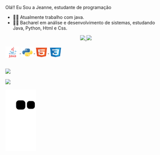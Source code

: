 Olá!! Eu Sou a Jeanne, estudante de programação



- 👩‍💻 Atualmente trabalho com java.
- 👩‍🎓 Bacharel em análise e desenvolvimento de sistemas, estudando Java, Python, Html e Css.


<div align="center">
  <a href="https://github.com/JeLudovico">
  <img height="180em" src="https://github-readme-stats.vercel.app/api?username=JeLudovico&show_icons=true&theme=omni&include_all_commits=true&count_private=true"/>
  <img height="180em" src="https://github-readme-stats.vercel.app/api/top-langs/?username=JeLudovico&layout=compact&langs_count=7&theme=omni"/>
</div>
  
  
<div style="display: inline_block"><br>
<img align="center" alt="Je-Java" height="35" width="45" src="https://github.com/devicons/devicon/blob/master/icons/java/java-original-wordmark.svg">
<img align="center" alt="Je-Python" height="30" width="40" src="https://raw.githubusercontent.com/devicons/devicon/master/icons/python/python-original.svg">
<img align="center" alt="Je-HTML" height="30" width="40" src="https://raw.githubusercontent.com/devicons/devicon/master/icons/html5/html5-original.svg">
<img align="center" alt="Je-CSS" height="30" width="40" src="https://raw.githubusercontent.com/devicons/devicon/master/icons/css3/css3-original.svg">
  
</div>
 <br/>
   <br/>
 
<div> 
  <a href="https://www.instagram.com/__jeeane/" target="_blank"><img src="https://img.shields.io/badge/-Instagram-%23E4405F?style=for-the-badge&logo=instagram&logoColor=white" target="_blank"></a>
 
  <a href="https://www.linkedin.com/in/jeane-nascimento-8597041a0" target="_blank"><img src="https://img.shields.io/badge/-LinkedIn-%230077B5?style=for-the-badge&logo=linkedin&logoColor=white" target="_blank"></a> 
 
  ![Snake animation](https://github.com/rafaballerini/rafaballerini/blob/output/github-contribution-grid-snake.svg)

</div>
